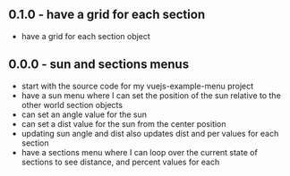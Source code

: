 
## 0.1.0 - have a grid for each section
* have a grid for each section object

## 0.0.0 - sun and sections menus
* start with the source code for my vuejs-example-menu project
* have a sun menu where I can set the position of the sun relative to the other world section objects
* can set an angle value for the sun
* can set a dist value for the sun from the center position
* updating sun angle and dist also updates dist and per values for each section
* have a sections menu where I can loop over the current state of sections to see distance, and percent values for each